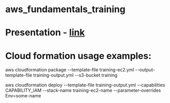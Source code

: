 # aws_fundamentals_training

# Presentation - [link](https://docs.google.com/presentation/d/1LFcGFRunab_0UKTUX6_0WxXR2kR6yyt38DQCP8c3Ydw/edit?usp=sharing)

# Cloud formation usage examples:

aws cloudformation package --template-file training-ec2.yml --output-template-file training-output.yml --s3-bucket training 

aws cloudformation deploy --template-file training-output.yml --capabilities CAPABILITY_IAM --stack-name training-ec2-name --parameter-overrides Env=some-name

